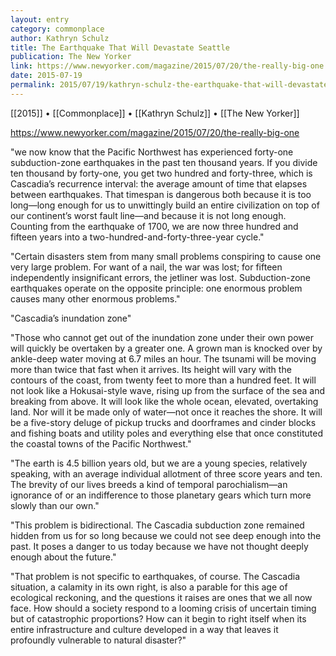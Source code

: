 ```yaml
---
layout: entry
category: commonplace
author: Kathryn Schulz
title: The Earthquake That Will Devastate Seattle
publication: The New Yorker
link: https://www.newyorker.com/magazine/2015/07/20/the-really-big-one
date: 2015-07-19
permalink: 2015/07/19/kathryn-schulz-the-earthquake-that-will-devastate-seattle
---
```


[[2015]] • [[Commonplace]] • [[Kathryn Schulz]] • [[The New Yorker]]

https://www.newyorker.com/magazine/2015/07/20/the-really-big-one

"we now know that the Pacific Northwest has experienced forty-one subduction-zone earthquakes in the past ten thousand years. If you divide ten thousand by forty-one, you get two hundred and forty-three, which is Cascadia’s recurrence interval: the average amount of time that elapses between earthquakes. That timespan is dangerous both because it is too long—long enough for us to unwittingly build an entire civilization on top of our continent’s worst fault line—and because it is not long enough. Counting from the earthquake of 1700, we are now three hundred and fifteen years into a two-hundred-and-forty-three-year cycle."

"Certain disasters stem from many small problems conspiring to cause one very large problem. For want of a nail, the war was lost; for fifteen independently insignificant errors, the jetliner was lost. Subduction-zone earthquakes operate on the opposite principle: one enormous problem causes many other enormous problems."

"Cascadia’s inundation zone"

"Those who cannot get out of the inundation zone under their own power will quickly be overtaken by a greater one. A grown man is knocked over by ankle-deep water moving at 6.7 miles an hour. The tsunami will be moving more than twice that fast when it arrives. Its height will vary with the contours of the coast, from twenty feet to more than a hundred feet. It will not look like a Hokusai-style wave, rising up from the surface of the sea and breaking from above. It will look like the whole ocean, elevated, overtaking land. Nor will it be made only of water—not once it reaches the shore. It will be a five-story deluge of pickup trucks and doorframes and cinder blocks and fishing boats and utility poles and everything else that once constituted the coastal towns of the Pacific Northwest."
 
"The earth is 4.5 billion years old, but we are a young species, relatively speaking, with an average individual allotment of three score years and ten. The brevity of our lives breeds a kind of temporal parochialism—an ignorance of or an indifference to those planetary gears which turn more slowly than our own."

"This problem is bidirectional. The Cascadia subduction zone remained hidden from us for so long because we could not see deep enough into the past. It poses a danger to us today because we have not thought deeply enough about the future."

"That problem is not specific to earthquakes, of course. The Cascadia situation, a calamity in its own right, is also a parable for this age of ecological reckoning, and the questions it raises are ones that we all now face. How should a society respond to a looming crisis of uncertain timing but of catastrophic proportions? How can it begin to right itself when its entire infrastructure and culture developed in a way that leaves it profoundly vulnerable to natural disaster?"
